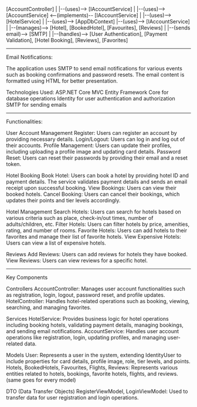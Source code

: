 [AccountController]
     |
     |--(uses)--> [IAccountService]
     |
     |--(uses)--> [AccountService] <--(implements)-- [IAccountService]
     |
     |--(uses)--> [HotelService]
                         |
                         |--(uses)--> [AppDbContext]
                         |--(uses)--> [IAccountService]
                         |
                         |--(manages)--> [Hotel], [BookedHotel], [Favourites], [Reviews]
                         |
                         |--(sends email)--> [SMTP]
                         |
                         |--(handles)--> [User Authentication], [Payment Validation], [Hotel Booking], [Reviews], [Favorites]

----------------------------------------------------------------------------------------------------------------------------------------------------------------------------------------------------------------



Email Notifications:

The application uses SMTP to send email notifications for various events such as booking confirmations and password resets. The email content is formatted using HTML for better presentation.

Technologies Used:
    ASP.NET Core MVC
    Entity Framework Core for database operations
    Identity for user authentication and authorization
    SMTP for sending emails

 ----------------------------------------------------------------------------------------------------------------------------------------------------------------------------------------------------------------

Functionalities:

User Account Management
    Register: Users can register an account by providing necessary details.
    Login/Logout: Users can log in and log out of their accounts.
    Profile Management: Users can update their profiles, including uploading a profile image and updating card details.
    Password Reset: Users can reset their passwords by providing their email and a reset token.

Hotel Booking
    Book Hotel: Users can book a hotel by providing hotel ID and payment details. The service validates payment details and sends an email receipt upon successful booking.
    View Bookings: Users can view their booked hotels.
    Cancel Booking: Users can cancel their bookings, which updates their points and tier levels accordingly.

Hotel Management
    Search Hotels: Users can search for hotels based on various criteria such as place, check-in/out times, number of adults/children, etc.
    Filter Hotels: Users can filter hotels by price, amenities, rating, and number of rooms.
    Favorite Hotels: Users can add hotels to their favorites and manage their list of favorite hotels.
    View Expensive Hotels: Users can view a list of expensive hotels.

Reviews
    Add Reviews: Users can add reviews for hotels they have booked.
    View Reviews: Users can view reviews for a specific hotel.

    
 ----------------------------------------------------------------------------------------------------------------------------------------------------------------------------------------------------------------

 
Key Components

  Controllers
        AccountController: Manages user account functionalities such as registration, login, logout, password reset, and profile updates.
        HotelController: Handles hotel-related operations such as booking, viewing, searching, and managing favorites.

  Services
        HotelService: Provides business logic for hotel operations including booking hotels, validating payment details, managing bookings, and sending email notifications.
        AccountService: Handles user account operations like registration, login, updating profiles, and managing user-related data.

   Models
        User: Represents a user in the system, extending IdentityUser to include properties for card details, profile image, role, tier levels, and points.
        Hotels, BookedHotels, Favourites, Flights, Reviews: Represents various entities related to hotels, bookings, favorite hotels, flights, and reviews.
        (same goes for every model)

  DTO (Data Transfer Objects)
        RegisterViewModel, LoginViewModel: Used to transfer data for user registration and login operations.


